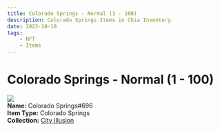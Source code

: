 ```yaml
---
title: Colorado Springs - Normal (1 - 100)
description: Colorado Springs Items in Chia Inventory
date: 2022-10-10
tags:
    - NFT
    - Items
---
```


# Colorado Springs - Normal (1 - 100)
<div class="item_thumbnail">
<img loading="lazy" src="https://nezm4cxkq56jowdroraf27xlxbb2ok37m2jfsjzxrycvepfx.arweave.net/aTL_OCuqHfJdYcXRAXX7ruEOnK39mklknN44FUj-y3U"><br/>
<div><strong>Name:</strong> Colorado Springs#696</div>
<div><strong>Item Type:</strong> Colorado Springs</div>
<div><strong>Collection:</strong> <a href="https://www.spacescan.io/xch/nft/collection/col1lend2dcn558km4wcwta4xnkfv3xpcmlp9kyt0m909emvfxechlyqdl5ndg">City Illusion</a></div>
</div>

